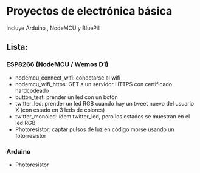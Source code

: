 # Proyectos de electrónica básica
Incluye Arduino , NodeMCU y BluePill


## Lista:
### ESP8266 (NodeMCU / Wemos D1)
- nodemcu_connect_wifi: conectarse al wifi
- nodemcu_wifi_https: GET a un servidor HTTPS con certificado hardcodeado
- button_test: prender un led con un botón
- twitter_led: prender un led RGB cuando hay un tweet nuevo del usuario X (con estado en 3 leds de colores)
- twitter_monoled: ídem twitter_led, pero los estados se muestran en el led RGB
- Photoresistor: captar pulsos de luz en código morse usando un fotorresistor

### Arduino
- Photoresistor